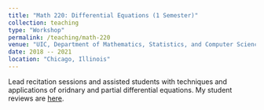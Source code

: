 ```yaml
---
title: "Math 220: Differential Equations (1 Semester)"
collection: teaching
type: "Workshop"
permalink: /teaching/math-220
venue: "UIC, Department of Mathematics, Statistics, and Computer Science (MSCS)"
date: 2018 -- 2021
location: "Chicago, Illinois"
---
```


Lead recitation sessions and assisted students with techniques and applications of oridnary and partial differential equations. My student reviews are [here](http://homepages.math.uic.edu/~mkehoe5/teaching.html).
